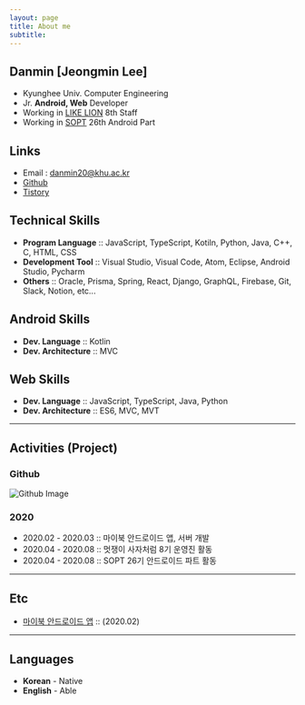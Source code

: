 ```yaml
---
layout: page
title: About me
subtitle: 
---
```


## Danmin [Jeongmin Lee]
- Kyunghee Univ. Computer Engineering
- Jr. **Android,  Web** Developer
- Working in [LIKE LION](https://likelion.net/) 8th Staff
- Working in [SOPT](http://sopt.org/wp/) 26th Android Part

## Links
- Email : danmin20@khu.ac.kr
- [Github](https://github.com/danmin20)
- [Tistory](https://danminblog.tistory.com/)

## Technical Skills
- **Program Language** :: JavaScript, TypeScript, Kotiln, Python, Java, C++, C, HTML, CSS
- **Development Tool** :: Visual Studio, Visual Code, Atom, Eclipse, Android Studio, Pycharm
- **Others** :: Oracle, Prisma, Spring, React, Django, GraphQL, Firebase, Git, Slack, Notion, etc...

## Android Skills  

- **Dev. Language** :: Kotlin
- **Dev. Architecture** :: MVC

## Web Skills

- **Dev. Language** :: JavaScript, TypeScript, Java, Python
- **Dev. Architecture** :: ES6, MVC, MVT


-------

## Activities (Project)
### Github
![Github Image](https://ghchart.rshah.org/danmin20)
### 2020
- 2020.02 - 2020.03 :: 마이북 안드로이드 앱, 서버 개발
- 2020.04 - 2020.08 :: 멋쟁이 사자처럼 8기 운영진 활동
- 2020.04 - 2020.08 :: SOPT 26기 안드로이드 파트 활동

-------

## Etc
- [마이북 안드로이드 앱](https://play.google.com/store/apps/details?id=com.danmin.mybook) :: (2020.02)


-------

## Languages
- **Korean** - Native
- **English** - Able
